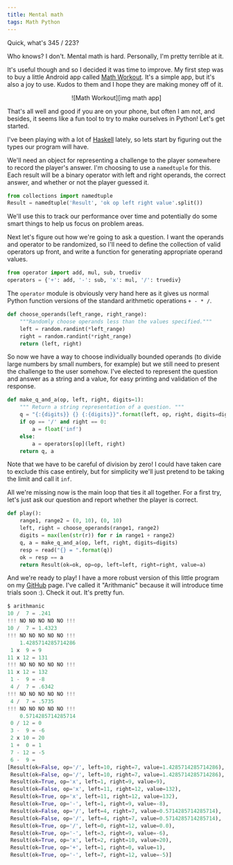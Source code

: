 ```yaml
---
title: Mental math
tags: Math Python
---
```


Quick, what's 345 / 223?

Who knows? I don't. Mental math is hard. Personally, I'm pretty terrible at it.

It's useful though and so I decided it was time to improve. My first step was
to buy a little Android app called [Math Workout][math app]. It's a simple app,
but it's also a joy to use. Kudos to them and I hope they are making money off
of it.

<center>
![Math Workout][img math app]
</center>

That's all well and good if you are on your phone, but often I am not, and
besides, it seems like a fun tool to try to make ourselves in Python! Let's
get started.

I've been playing with a lot of [Haskell](http://haskell.org) lately, so lets
start by figuring out the types our program will have.

We'll need an object for representing a challenge to the player somewhere to
record the player's answer. I'm choosing to use a `namedtuple` for this. Each
result will be a binary operator with left and right operands, the correct
answer, and whether or not the player guessed it.

```python
from collections import namedtuple
Result = namedtuple('Result', 'ok op left right value'.split())
```
We'll use this to track our performance over time and potentially do some smart
things to help us focus on problem areas.

Next let's figure out how we're going to ask a question. I want the operands
and operator to be randomized, so I'll need to define the collection of
valid operators up front, and write a function for generating appropriate
operand values.

```python
from operator import add, mul, sub, truediv
operators = {'+': add, '-': sub, 'x': mul, '/': truediv}
```
The `operator` module is obviously very hand here as it gives us normal Python
function versions of the standard arithmetic operations `+ - * /`.

```python
def choose_operands(left_range, right_range):
    """Randomly choose operands less than the values specified."""
    left = random.randint(*left_range)
    right = random.randint(*right_range)
    return (left, right)
```

So now we have a way to choose individually bounded operands (to divide large
numbers by small numbers, for example) but we still need to present the
challenge to the user somehow. I've elected to represent the question and
answer as a string and a value, for easy printing and validation of the
response.

```python
def make_q_and_a(op, left, right, digits=1):
    """ Return a string representation of a question. """
    q = "{:{digits}} {} {:{digits}}".format(left, op, right, digits=digits)
    if op == '/' and right == 0:
        a = float('inf')
    else:
        a = operators[op](left, right)
    return q, a
```
Note that we have to be careful of division by zero! I could have taken care to
exclude this case entirely, but for simplicity we'll just pretend to be taking
the limit and call it `inf`.

All we're missing now is the main loop that ties it all together. For a first
try, let's just ask our question and report whether the player is correct.

```python
def play():
    range1, range2 = (0, 10), (0, 10)
    left, right = choose_operands(range1, range2)
    digits = max(len(str(r)) for r in range1 + range2)
    q, a = make_q_and_a(op, left, right, digits=digits)
    resp = read("{} = ".format(q))
    ok = resp == a
    return Result(ok=ok, op=op, left=left, right=right, value=a)
```
And we're ready to play! I have a more robust version of this little program on
my [GitHub][arithmanic] page. I've called it
"Arithmanic" because it will introduce time trials soon :). Check it out. It's
pretty fun.

```python
$ arithmanic
10 /  7 = .241
!!! NO NO NO NO NO !!!
10 /  7 = 1.4323
!!! NO NO NO NO NO !!!
    1.4285714285714286
 1 x  9 = 9
11 x 12 = 131
!!! NO NO NO NO NO !!!
11 x 12 = 132
 1 -  9 = -8
 4 /  7 = .6342
!!! NO NO NO NO NO !!!
 4 /  7 = .5735
!!! NO NO NO NO NO !!!
    0.5714285714285714
 0 / 12 = 0
 3 -  9 = -6
 2 x 10 = 20
 1 +  0 = 1
 7 - 12 = -5
 6 -  9 =
[Result(ok=False, op='/', left=10, right=7, value=1.4285714285714286),
 Result(ok=False, op='/', left=10, right=7, value=1.4285714285714286),
 Result(ok=True, op='x', left=1, right=9, value=9),
 Result(ok=False, op='x', left=11, right=12, value=132),
 Result(ok=True, op='x', left=11, right=12, value=132),
 Result(ok=True, op='-', left=1, right=9, value=-8),
 Result(ok=False, op='/', left=4, right=7, value=0.5714285714285714),
 Result(ok=False, op='/', left=4, right=7, value=0.5714285714285714),
 Result(ok=True, op='/', left=0, right=12, value=0.0),
 Result(ok=True, op='-', left=3, right=9, value=-6),
 Result(ok=True, op='x', left=2, right=10, value=20),
 Result(ok=True, op='+', left=1, right=0, value=1),
 Result(ok=True, op='-', left=7, right=12, value=-5)]
```

[math app]: http://www.mathsworkout.net
[img math app]: /images/mathsworkout.png
[arithmanic]: https://github.com/johntyree/arithmanic

